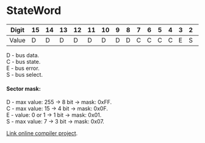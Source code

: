 # StateWord
|Digit|15|14|13|12|11|10|9|8|7|6|5|4|3|2|1|0|
|-----|--|--|--|--|--|--|-|-|-|-|-|-|-|-|-|-|
|Value|D |D |D |D |D |D |D|D|C|C|C|C|E|S|S|S|

D - bus data.  
C - bus state.  
E - bus error.  
S - bus select.  

#### Sector mask:  
D - max value: 255 -> 8 bit -> mask: 0xFF.  
C - max value: 15 -> 4 bit -> mask: 0x0F.  
E - value: 0 or 1 -> 1 bit -> mask: 0x01.  
S - max value: 7 -> 3 bit -> mask: 0x07.  

[Link online compiler project](https://onlinegdb.com/HJFPeoum4).
